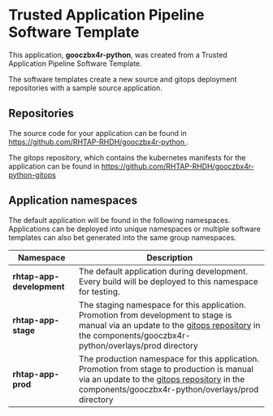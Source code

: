 # Trusted Application Pipeline Software Template

This application, **gooczbx4r-python**, was created from a Trusted Application Pipeline Software Template.

The software templates create a new source and gitops deployment repositories with a sample source application. 

## Repositories

The source code for your application can be found in [https://github.com/RHTAP-RHDH/gooczbx4r-python ](https://github.com/RHTAP-RHDH/gooczbx4r-python ).
 
The gitops repository, which contains the kubernetes manifests for the application can be found in 
[https://github.com/RHTAP-RHDH/gooczbx4r-python-gitops ](https://github.com/RHTAP-RHDH/gooczbx4r-python-gitops ) 

## Application namespaces 

The default application will be found in the following namespaces. Applications can be deployed into unique namespaces or multiple software templates can also bet generated into the same group namespaces.  

|  Namespace   |  Description   |  
| -------- | -------- |   
| **rhtap-app-development** | The default application during development. Every build will be deployed to this namespace for testing. | 
| **rhtap-app-stage** | The staging namespace for this application. Promotion from development to stage is manual via an update to the [gitops repository](https://github.com/RHTAP-RHDH/gooczbx4r-python-gitops ) in the components/gooczbx4r-python/overlays/prod directory |  
| **rhtap-app-prod** | The production namespace for this application. Promotion from stage to production is manual via an update to the [gitops repository](https://github.com/RHTAP-RHDH/gooczbx4r-python-gitops ) in the components/gooczbx4r-python/overlays/prod directory | 